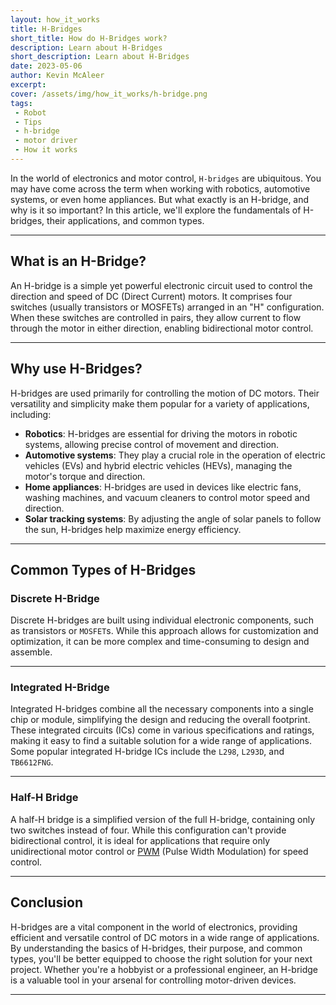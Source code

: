 ```yaml
---
layout: how_it_works
title: H-Bridges
short_title: How do H-Bridges work?
description: Learn about H-Bridges
short_description: Learn about H-Bridges
date: 2023-05-06
author: Kevin McAleer
excerpt:
cover: /assets/img/how_it_works/h-bridge.png
tags:
 - Robot
 - Tips
 - h-bridge
 - motor driver
 - How it works
---
```


In the world of electronics and motor control, `H-bridges` are ubiquitous. You may have come across the term when working with robotics, automotive systems, or even home appliances. But what exactly is an H-bridge, and why is it so important? In this article, we'll explore the fundamentals of H-bridges, their applications, and common types.

---

## What is an H-Bridge?

An H-bridge is a simple yet powerful electronic circuit used to control the direction and speed of DC (Direct Current) motors. It comprises four switches (usually transistors or MOSFETs) arranged in an "H" configuration. When these switches are controlled in pairs, they allow current to flow through the motor in either direction, enabling bidirectional motor control.

---

## Why use H-Bridges?

H-bridges are used primarily for controlling the motion of DC motors. Their versatility and simplicity make them popular for a variety of applications, including:

* **Robotics**: H-bridges are essential for driving the motors in robotic systems, allowing precise control of movement and direction.
* **Automotive systems**: They play a crucial role in the operation of electric vehicles (EVs) and hybrid electric vehicles (HEVs), managing the motor's torque and direction.
* **Home appliances**: H-bridges are used in devices like electric fans, washing machines, and vacuum cleaners to control motor speed and direction.
* **Solar tracking systems**: By adjusting the angle of solar panels to follow the sun, H-bridges help maximize energy efficiency.

---

## Common Types of H-Bridges

### Discrete H-Bridge

Discrete H-bridges are built using individual electronic components, such as transistors or `MOSFET`s. While this approach allows for customization and optimization, it can be more complex and time-consuming to design and assemble.

---

### Integrated H-Bridge

Integrated H-bridges combine all the necessary components into a single chip or module, simplifying the design and reducing the overall footprint. These integrated circuits (ICs) come in various specifications and ratings, making it easy to find a suitable solution for a wide range of applications. Some popular integrated H-bridge ICs include the `L298`, `L293D`, and `TB6612FNG`.

---

### Half-H Bridge

A half-H bridge is a simplified version of the full H-bridge, containing only two switches instead of four. While this configuration can't provide bidirectional control, it is ideal for applications that require only unidirectional motor control or [PWM](/resources/glossary#pwm) (Pulse Width Modulation) for speed control.

---

## Conclusion

H-bridges are a vital component in the world of electronics, providing efficient and versatile control of DC motors in a wide range of applications. By understanding the basics of H-bridges, their purpose, and common types, you'll be better equipped to choose the right solution for your next project. Whether you're a hobbyist or a professional engineer, an H-bridge is a valuable tool in your arsenal for controlling motor-driven devices.

---
